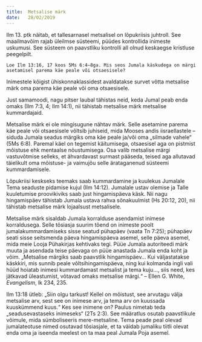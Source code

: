 ```yaml
---
title:  Metsalise märk
date:   28/02/2019
---
```


Ilm 13. ptk näitab, et tallesarnasel metsalisel on lõpukriisis juhtroll. See maailmavõim rajab üleilmse süsteemi, püüdes kontrollida inimeste uskumusi. See süsteem on paavstliku kontrolli all olnud keskaegse kristluse peegelpilt.

`Loe Ilm 13:16, 17 koos 5Ms 6:4–8ga. Mis seos Jumala käskudega on märgi asetamisel parema käe peale või otsaesisele?`

Inimestele kõigist ühiskonnaklassidest avaldatakse survet võtta metsalise märk oma parema käe peale või oma otsaesisele.

Just samamoodi, nagu pitser laubal tähistas neid, keda Jumal peab enda omaks (Ilm 7:3, 4; Ilm 14:1), nii tähistab metsalise märk metsalise kummardajaid.

Metsalise märk ei ole mingisugune nähtav märk. Selle asetamine parema käe peale või otsaesisele võltsib juhiseid, mida Mooses andis iisraellastele – siduda Jumala seadus märgiks oma käe peale ja/või oma „silmade vahele“ (5Ms 6:8). Paremal käel on tegemist käitumisega, otsaesisel aga on pistmist mõistuse ehk mentaalse nõustumisega. Osa valib metsalise märgi vastuvõtmise selleks, et ähvardavast surmast pääseda, teised aga allutavad täielikult oma mõistuse- ja vaimujõu selle ärataganenud süsteemi kummardamisele.

Lõpukriisi keskseks teemaks saab kummardamine ja kuulekus Jumalale Tema seaduste pidamise kujul (Ilm 14:12). Jumalale ustav olemise ja Talle kuuletumise proovikiviks saab just hingamispäeva käsk. Nii nagu hingamispäev tähistab Jumala ustava rahva sõnakuulmist (Hs 20:12, 20), nii tähistab metsalise märk lojaalsust metsalisele.

Metsalise märk sisaldab Jumala korralduse asendamist inimese korraldusega. Selle tõsiasja suurim tõend on inimeste poolt jumalakummardamiseks sisse seatud pühapäev (vaata Tn 7:25); pühapäev seati sisse seitsmenda päeva hingamispäeva asemel, selle päeva asemel, mida meie Looja Pühakirjas kehtivaks tegi. Püüe Jumala autoriteedi märk muuta ja asendada teise päevaga on püüe anastada Jumala enda koht ja võim. „Metsalise märgiks saab paavstlik hingamispäev… Kui väljastatakse käskkiri, mis sunnib peale võltsihingamispäeva, ning kui kolmanda ingli vali hüüd hoiatab inimesi kummardamast metsalist ja tema kuju…, siis need, kes jätkavad üleastumist, võtavad omaks metsalise märgi.“ – Ellen G. White, _Evangelism_, lk 234, 235.

Ilm 13:18 ütleb: „Siin olgu tarkust! Kellel on mõistust, see arvutagu välja metsalise arv, sest see on inimese arv, ja tema arv on kuussada kuuskümmend kuus.“ Kes see inimene on? Paulus nimetab teda „seadusevastaseks inimeseks“ (2Ts 2:3). See määratlus osutab paavstlikule võimule, mida sümboliseeris mere-metsaline. Tema peade peal olevad jumalateotuse nimed osutavad tõsiasjale, et ta väidab jumaliku tiitli olevat enda oma ja iseenda meelest on ta maa peal Jumala Poja asemel.